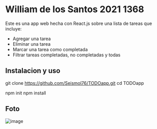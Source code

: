 # William de los Santos 2021 1368

Este es una app web hecha con React.js sobre una lista de tareas que incluye:

 - Agregar una tarea
 - Eliminar una tarea
 - Marcar una tarea como completada
 - Filtrar tareas completadas, no completadas y todas

## Instalacion y uso
 git clone https://github.com/Seismol76/TODOapp.git
 cd TODOapp

 npm init
 npm install

## Foto


![image](https://github.com/Seismol76/TODOapp/Todofoto.png)



